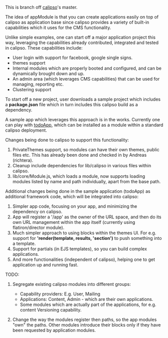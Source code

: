 
This is branch off  [calipso](https://github.com/cliftonc/calipso)'s master.

The idea of appModule is that you can create applications easily on top of calipso as application base since calipso provides a variety of built-in capabilities which it uses for the CMS functionality.

Unlike simple examples, one can start off a major application project this way, leveraging the capabilities already contributed, integrated and tested in calipso. These capabilities include:
* User login with support for facebook, google single signs.
* themes support
* Internal modules which are properly booted and configured, and can be dynamically brought down and up.
* An admin area (which leverages CMS capabilities) that can be used for managing, reporting etc.
* Clustering support


To start off a new project, user downloads a sample project which includes a **package.json** file which in turn includes this calipso build as a dependency. 

A sample app which leverages this approach is in the works. Currently one can play with [todoApp](https://github.com/codevin/todoApp), which can be installed as a module within a standard calipso deployment. 

Changes being done to calipso to support this functionality:

1. PrivateThemes support, so modules can have their own themes, public files etc. This has already been done and checked in by Andreas (richtera). 
2. Cleanup include dependencies for lib/calipso in various files within calipso.
3. lib/core/Module.js, which loads a module, now supports loading modules listed by name and path individually, 
   apart from the base path. 

Additional changes being done in the sample application (todoApp) as additional framework code, which will be integrated into calipso:
1. Simpler app code, focusing on your app, and minimizing the dependency on calipso.
2. App will register a '/app' as the owner of the URL space, and then do its own URL management within the app itself (currently using flatiron/director module). 
3. Much simpler approach to using blocks within the themes UI. For e.g. support for __'render(template, results, 'section')__ to push something into a template.
4. Support for partials (in EJS templates), so you can build complex applications.
5. And more functionalities (independent of calipso), helping one to get application up and running fast.

TODO:
1. Segregate existing calipso modules into different groups:
   * Capability providers: E.g. User, Mailing 
   * Applications: Content, Admin - which are their own applications.
   * Some modules which are actually part of the applications, for e.g. content Versioning capability.

2. Change the way the modules register then paths, so the app modules "own" the paths. Other modules 
   introduce their blocks only if they have been requested by application modules.

 


